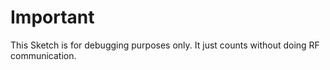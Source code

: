 # Important
This Sketch is for debugging purposes only. It just counts without doing RF communication.
